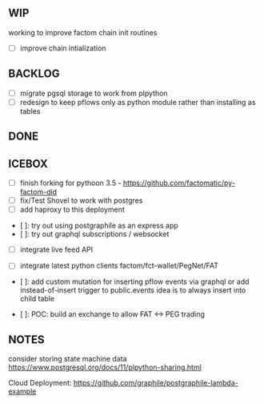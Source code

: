 WIP
---
working to improve factom chain init routines
- [ ] improve chain intialization 

BACKLOG
-------

- [ ] migrate pgsql storage to work from plpython
- [ ] redesign to keep pflows only as python module rather than installing as tables

DONE
----

ICEBOX
------
- [ ] finish forking for pythoon 3.5 - https://github.com/factomatic/py-factom-did
- [ ] fix/Test Shovel to work with postgres
- [ ] add haproxy to this deployment
- [ ]: try out using postgraphile as an express app
- [ ]: try out graphql subscriptions / websocket 

- [ ] integrate live feed API

- [ ] integrate latest python clients
      factom/fct-wallet/PegNet/FAT

- [ ]: add custom mutation for inserting pflow events via graphql
       or add instead-of-insert trigger to public.events
       idea is to always insert into child table

- [ ]: POC: build an exchange to allow FAT <-> PEG trading


NOTES
-----

consider storing state machine data https://www.postgresql.org/docs/11/plpython-sharing.html

Cloud Deployment: https://github.com/graphile/postgraphile-lambda-example
